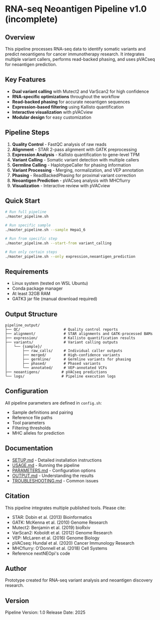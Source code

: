 # RNA-seq Neoantigen Pipeline v1.0 (incomplete)

## Overview

This pipeline processes RNA-seq data to identify somatic variants and predict neoantigens for cancer immunotherapy research. It integrates multiple variant callers, performs read-backed phasing, and uses pVACseq for neoantigen prediction.

## Key Features

- **Dual variant calling** with Mutect2 and VarScan2 for high confidence
- **RNA-specific optimizations** throughout the workflow
- **Read-backed phasing** for accurate neoantigen sequences
- **Expression-based filtering** using Kallisto quantification
- **Interactive visualization** with pVACview
- **Modular design** for easy customization

## Pipeline Steps

1. **Quality Control** - FastQC analysis of raw reads
2. **Alignment** - STAR 2-pass alignment with GATK preprocessing
3. **Expression Analysis** - Kallisto quantification to gene-level TPM
4. **Variant Calling** - Somatic variant detection with multiple callers
5. **Germline Calling** - HaplotypeCaller for phasing information
6. **Variant Processing** - Merging, normalization, and VEP annotation
7. **Phasing** - ReadBackedPhasing for proximal variant correction
8. **Neoantigen Prediction** - pVACseq analysis with MHCflurry
9. **Visualization** - Interactive review with pVACview

## Quick Start

```bash
# Run full pipeline
./master_pipeline.sh

# Run specific sample
./master_pipeline.sh --sample Hepa1_6

# Run from specific step
./master_pipeline.sh --start-from variant_calling

# Run only certain steps
./master_pipeline.sh --only expression,neoantigen_prediction
```

## Requirements

- Linux system (tested on WSL Ubuntu)
- Conda package manager
- At least 32GB RAM
- GATK3 jar file (manual download required)

## Output Structure

```
pipeline_output/
├── QC/                    # Quality control reports
├── alignment/             # STAR alignments and GATK-processed BAMs
├── expression/            # Kallisto quantification results
├── variants/              # Variant calling outputs
│   └── {sample}/
│       ├── raw_calls/     # Individual caller outputs
│       ├── merged/        # High-confidence variants
│       ├── germline/      # Germline variants for phasing
│       ├── phased/        # Phased variants
│       └── annotated/     # VEP-annotated VCFs
├── neoantigens/          # pVACseq predictions
└── logs/                 # Pipeline execution logs
```

## Configuration

All pipeline parameters are defined in `config.sh`:
- Sample definitions and pairing
- Reference file paths
- Tool parameters
- Filtering thresholds
- MHC alleles for prediction

## Documentation

- [SETUP.md](docs/setup.md) - Detailed installation instructions
- [USAGE.md](docs/usage.md) - Running the pipeline
- [PARAMETERS.md](docs/parameters.md) - Configuration options
- [OUTPUT.md](docs/output.md) - Understanding the results
- [TROUBLESHOOTING.md](docs/troubleshooting.md) - Common issues

## Citation

This pipeline integrates multiple published tools. Please cite:
- STAR: Dobin et al. (2013) Bioinformatics
- GATK: McKenna et al. (2010) Genome Research
- Mutect2: Benjamin et al. (2019) bioRxiv
- VarScan2: Koboldt et al. (2012) Genome Research
- VEP: McLaren et al. (2016) Genome Biology
- pVACseq: Hundal et al. (2020) Cancer Immunology Research
- MHCflurry: O'Donnell et al. (2018) Cell Systems
- Reference nextNEOpi's code

## Author

Prototype created for RNA-seq variant analysis and neoantigen discovery research.

## Version

Pipeline Version: 1.0
Release Date: 2025
